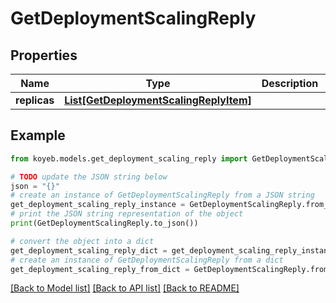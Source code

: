 # GetDeploymentScalingReply


## Properties

Name | Type | Description | Notes
------------ | ------------- | ------------- | -------------
**replicas** | [**List[GetDeploymentScalingReplyItem]**](GetDeploymentScalingReplyItem.md) |  | [optional] 

## Example

```python
from koyeb.models.get_deployment_scaling_reply import GetDeploymentScalingReply

# TODO update the JSON string below
json = "{}"
# create an instance of GetDeploymentScalingReply from a JSON string
get_deployment_scaling_reply_instance = GetDeploymentScalingReply.from_json(json)
# print the JSON string representation of the object
print(GetDeploymentScalingReply.to_json())

# convert the object into a dict
get_deployment_scaling_reply_dict = get_deployment_scaling_reply_instance.to_dict()
# create an instance of GetDeploymentScalingReply from a dict
get_deployment_scaling_reply_from_dict = GetDeploymentScalingReply.from_dict(get_deployment_scaling_reply_dict)
```
[[Back to Model list]](../README.md#documentation-for-models) [[Back to API list]](../README.md#documentation-for-api-endpoints) [[Back to README]](../README.md)


